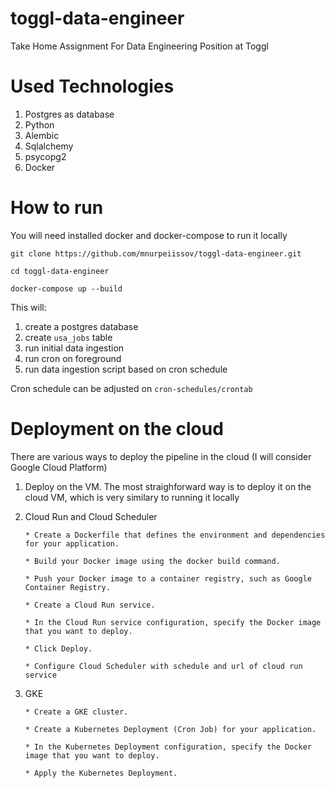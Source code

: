 # toggl-data-engineer
Take Home Assignment For Data Engineering Position at Toggl

# Used Technologies
1) Postgres as database
2) Python
3) Alembic
4) Sqlalchemy
5) psycopg2
6) Docker

# How to run 
 You will need installed docker and docker-compose to run it locally

 `git clone https://github.com/mnurpeiissov/toggl-data-engineer.git`

 `cd toggl-data-engineer`

 `docker-compose up --build`

 This will:
 1) create a postgres database
 2) create `usa_jobs` table
 3) run initial data ingestion
 4) run cron on foreground
 5) run data ingestion script based on cron schedule

 Cron schedule can be adjusted on `cron-schedules/crontab`


 # Deployment on the cloud
 There are various ways to deploy the pipeline in the cloud (I will consider Google Cloud Platform)
 1) Deploy on the VM. The most straighforward way is to deploy it on the cloud VM, which is very similary to running it locally
 2) Cloud Run and Cloud Scheduler

        * Create a Dockerfile that defines the environment and dependencies for your application.

        * Build your Docker image using the docker build command.

        * Push your Docker image to a container registry, such as Google Container Registry.

        * Create a Cloud Run service.

        * In the Cloud Run service configuration, specify the Docker image that you want to deploy.

        * Click Deploy.

        * Configure Cloud Scheduler with schedule and url of cloud run service

 3) GKE

        * Create a GKE cluster.

        * Create a Kubernetes Deployment (Cron Job) for your application.

        * In the Kubernetes Deployment configuration, specify the Docker image that you want to deploy.
        
        * Apply the Kubernetes Deployment.
